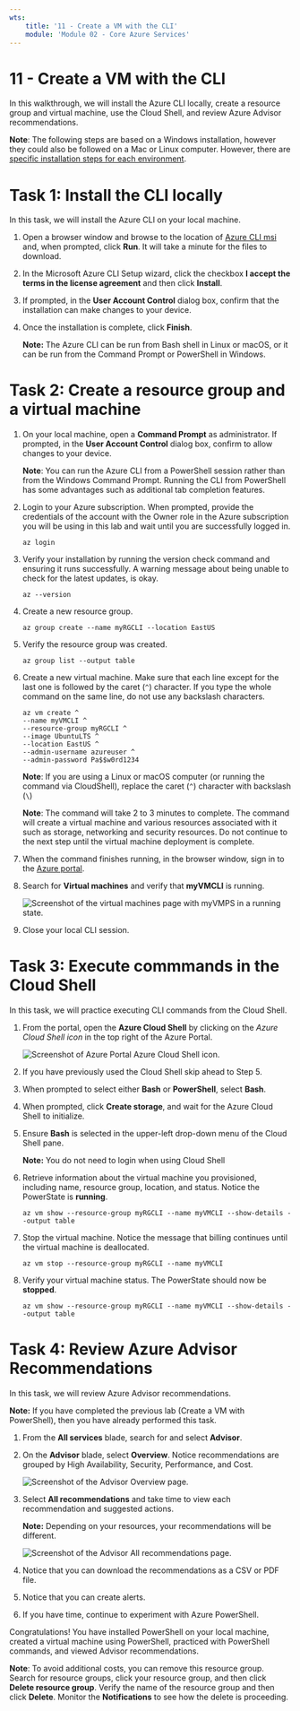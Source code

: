 ```yaml
---
wts:
    title: '11 - Create a VM with the CLI'
    module: 'Module 02 - Core Azure Services'
---
```

# 11 - Create a VM with the CLI

In this walkthrough, we will install the Azure CLI locally, create a resource group and virtual machine, use the Cloud Shell, and review Azure Advisor recommendations. 

**Note**: The following steps are based on a Windows installation, however they could also be followed on a Mac or Linux computer. However, there are [specific installation steps for each environment](https://docs.microsoft.com/cli/azure/install-azure-cli).

# Task 1: Install the CLI locally

In this task, we will install the Azure CLI on your local machine. 

1. Open a browser window and browse to the location of [Azure CLI msi](https://aka.ms/installazurecliwindows) and, when prompted, click **Run**. It will take a minute for the files to download.

2. In the Microsoft Azure CLI Setup wizard, click the checkbox **I accept the terms in the license agreement** and then click **Install**.

3. If prompted, in the **User Account Control** dialog box, confirm that the installation can make changes to your device. 

4. Once the installation is complete, click **Finish**.

    **Note:** The Azure CLI can be run from Bash shell in Linux or macOS, or it can be run from the Command Prompt or PowerShell in Windows. 

# Task 2: Create a resource group and a virtual machine

1. On your local machine, open a **Command Prompt** as administrator. If prompted, in the **User Account Control** dialog box, confirm to allow changes to your device.

    **Note**: You can run the Azure CLI from a PowerShell session rather than from the Windows Command Prompt. Running the CLI from PowerShell has some advantages such as additional tab completion features.

2. Login to your Azure subscription. When prompted, provide the credentials of the account with the Owner role in the Azure subscription you will be using in this lab and wait until you are successfully logged in. 

    ```azurecli
    az login
    ```

3. Verify your installation by running the version check command and ensuring it runs successfully. A warning message about being unable to check for the latest updates, is okay. 

    ```cli
    az --version
    ```

4. Create a new resource group.

    ```cli
    az group create --name myRGCLI --location EastUS
    ```

5. Verify the resource group was created.

    ```cli
    az group list --output table
    ```

6. Create a new virtual machine. Make sure that each line except for the last one is followed by the caret (`^`) character. If you type the whole command on the same line, do not use any backslash characters. 

    ```cli
    az vm create ^
    --name myVMCLI ^
    --resource-group myRGCLI ^
    --image UbuntuLTS ^
    --location EastUS ^
    --admin-username azureuser ^
    --admin-password Pa$$w0rd1234
    ```

    **Note**: If you are using a Linux or macOS computer (or running the command via CloudShell), replace the caret (`^`) character with backslash (`\`)
    
    **Note**: The command will take 2 to 3 minutes to complete. The command will create a virtual machine and various resources associated with it such as storage, networking and security resources. Do not continue to the next step until the virtual machine deployment is complete. 

7. When the command finishes running, in the browser window, sign in to the [Azure portal](https://portal.azure.com).

8. Search for **Virtual machines** and verify that **myVMCLI** is running.

    ![Screenshot of the virtual machines page with myVMPS in a running state.](../images/1101.png)

9. Close your local CLI session. 

# Task 3: Execute commmands in the Cloud Shell

In this task, we will practice executing CLI commands from the Cloud Shell. 

1. From the portal, open the **Azure Cloud Shell** by clicking on the *Azure Cloud Shell icon* in the top right of the Azure Portal.

    ![Screenshot of Azure Portal Azure Cloud Shell icon.](../images/1102.png)

2. If you have previously used the Cloud Shell skip ahead to Step 5. 

3. When prompted to select either **Bash** or **PowerShell**, select **Bash**. 

4. When prompted, click **Create storage**, and wait for the Azure Cloud Shell to initialize. 

5. Ensure **Bash** is selected in the upper-left drop-down menu of the Cloud Shell pane.

    **Note:** You do not need to login when using Cloud Shell

6. Retrieve information about the virtual machine you provisioned, including name, resource group, location, and status. Notice the PowerState is **running**.

    ```cli
    az vm show --resource-group myRGCLI --name myVMCLI --show-details --output table 
    ```

7. Stop the virtual machine. Notice the message that billing continues until the virtual machine is deallocated. 

    ```cli
    az vm stop --resource-group myRGCLI --name myVMCLI
    ```

8. Verify your virtual machine status. The PowerState should now be **stopped**.

    ```cli
    az vm show --resource-group myRGCLI --name myVMCLI --show-details --output table 
    ```

# Task 4: Review Azure Advisor Recommendations

In this task, we will review Azure Advisor recommendations.

   **Note:** If you have completed the previous lab (Create a VM with PowerShell), then you have already performed this task. 

1. From the **All services** blade, search for and select **Advisor**. 

2. On the **Advisor** blade, select **Overview**. Notice recommendations are grouped by High Availability, Security, Performance, and Cost. 

    ![Screenshot of the Advisor Overview page. ](../images/1103.png)

3. Select **All recommendations** and take time to view each recommendation and suggested actions. 

    **Note:** Depending on your resources, your recommendations will be different. 

    ![Screenshot of the Advisor All recommendations page. ](../images/1104.png)

4. Notice that you can download the recommendations as a CSV or PDF file. 

5. Notice that you can create alerts. 

6. If you have time, continue to experiment with Azure PowerShell. 

Congratulations! You have installed PowerShell on your local machine, created a virtual machine using PowerShell, practiced with PowerShell commands, and viewed Advisor recommendations.

**Note**: To avoid additional costs, you can remove this resource group. Search for resource groups, click your resource group, and then click **Delete resource group**. Verify the name of the resource group and then click **Delete**. Monitor the **Notifications** to see how the delete is proceeding.
